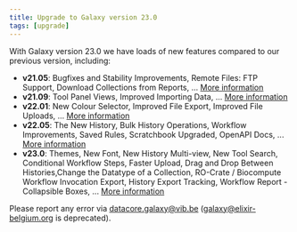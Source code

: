 ```yaml
---
title: Upgrade to Galaxy version 23.0
tags: [upgrade]
---
```


With Galaxy version 23.0 we have loads of new features compared to our previous version, including:

- **v21.05**: Bugfixes and Stability Improvements, Remote Files: FTP Support, Download Collections from Reports, ... [More information](https://docs.galaxyproject.org/en/latest/releases/21.05_announce_user.html)
- **v21.09**: Tool Panel Views, Improved Importing Data, ... [More information](https://docs.galaxyproject.org/en/latest/releases/21.09_announce_user.html)
- **v22.01**: New Colour Selector, Improved File Export, Improved File Uploads, ... [More information](https://docs.galaxyproject.org/en/latest/releases/22.01_announce_user.html)
- **v22.05**: The New History, Bulk History Operations, Workflow Improvements, Saved Rules, Scratchbook Upgraded, OpenAPI Docs, ... [More information](https://docs.galaxyproject.org/en/latest/releases/22.05_announce_user.html)
- **v23.0**: Themes, New Font, New History Multi-view, New Tool Search, Conditional Workflow Steps, Faster Upload, Drag and Drop Between Histories,Change the Datatype of a Collection, RO-Crate / Biocompute Workflow Invocation Export, History Export Tracking, Workflow Report - Collapsible Boxes, ... [More information](https://docs.galaxyproject.org/en/latest/releases/23.0_announce_user.html)

Please report any error via datacore.galaxy@vib.be (galaxy@elixir-belgium.org is deprecated).

